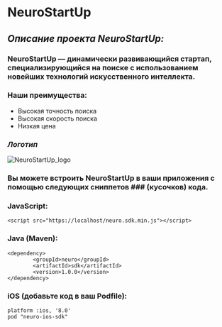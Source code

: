 # NeuroStartUp

## *Описание проекта NeuroStartUp:*

### NeuroStartUp — динамически развивающийся стартап, специализирующийся на поиске с использованием новейших технологий искусственного интеллекта.
 
### Наши преимущества:

* Высокая точность поиска
* Высокая скорость поиска
* Низкая цена

### *Логотип*

![NeuroStartUp_logo](https://camo.githubusercontent.com/ace14ee894d150192a7b05b12410738aa65528da742bbce69315a5f441320ea7/68747470733a2f2f692e696d6775722e636f6d2f495a4f525769492e706e67)

### Вы можете встроить NeuroStartUp в ваши приложения с помощью следующих сниппетов ### (кусочков) кода.

### JavaScript:

 ```<script src="https://localhost/neuro.sdk.min.js"></script> ```


### Java (Maven):

```
<dependency>
        <groupId>neuro</groupId>
        <artifactId>sdk</artifactId>
        <version>1.0.0</version>
</dependency>
```
### iOS (добавьте код в ваш Podfile):

 ```
 platform :ios, '8.0'
 pod "neuro-ios-sdk"
 ```
